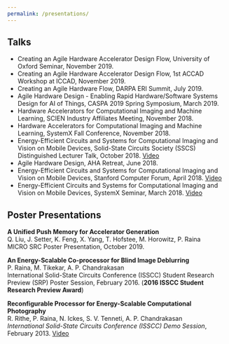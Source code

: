 ```yaml
---
permalink: /presentations/
---
```


## Talks
- Creating an Agile Hardware Accelerator Design Flow, University of Oxford Seminar, November 2019.
- Creating an Agile Hardware Accelerator Design Flow, 1st ACCAD Workshop at ICCAD, November 2019.
- Creating an Agile Hardware Flow, DARPA ERI Summit, July 2019.
- Agile Hardware Design - Enabling Rapid Hardware/Software Systems Design for AI of Things, CASPA 2019 Spring Symposium, March 2019.
- Hardware Accelerators for Computational Imaging and Machine Learning, SCIEN Industry Affiliates Meeting, November 2018.
- Hardware Accelerators for Computational Imaging and Machine Learning, SystemX Fall Conference, November 2018.
- Energy-Efficient Circuits and Systems for Computational Imaging and Vision on Mobile Devices, Solid-State Circuits Society (SSCS) Distinguished Lecturer Talk, October 2018. [Video](http://sites.ieee.org/scv-sscs/previous-events/october-18-2018/)
- Agile Hardware Design, AHA Retreat, June 2018.
- Energy-Efficient Circuits and Systems for Computational Imaging and Vision on Mobile Devices, Stanford Computer Forum, April 2018. [Video](https://www.youtube.com/watch?v=bqs1C6C0Qw8)
- Energy-Efficient Circuits and Systems for Computational Imaging and Vision on Mobile Devices, SystemX Seminar, March 2018. [Video](https://systemx.stanford.edu/events/seminar/20180309/energy-efficient-circuits-and-systems-computational-imaging-and-vision)

## Poster Presentations
**A Unified Push Memory for Accelerator Generation**  
Q. Liu, J. Setter, K. Feng, X. Yang, T. Hofstee, M. Horowitz, P. Raina  
MICRO SRC Poster Presentation, October 2019.

**An Energy-Scalable Co-processor for Blind Image Deblurring**  
P. Raina, M. Tikekar, A. P. Chandrakasan  
International Solid-State Circuits Conference (ISSCC) Student Research Preview (SRP) Poster Session, February 2016. (**2016 ISSCC Student Research Preview Award**)

**Reconfigurable Processor for Energy-Scalable Computational Photography**  
R. Rithe, P. Raina, N. Ickes, S. V. Tenneti, A. P. Chandrakasan  
*International Solid-State Circuits Conference (ISSCC) Demo Session*, February 2013. [Video](http://player.vimeo.com/video/70417371)
